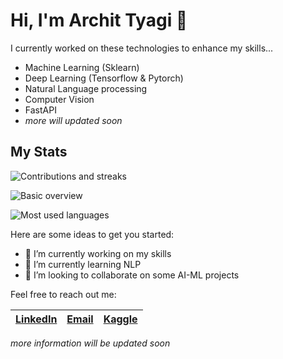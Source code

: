 # Hi, I'm Archit Tyagi 👋

I currently worked on these technologies to enhance my skills...
- Machine Learning (Sklearn)
- Deep Learning (Tensorflow & Pytorch)
- Natural Language processing
- Computer Vision
- FastAPI
- *more will updated soon*
  
<!-- ## [Portfolio](https://a4archit.github.io/portfolio) -->

## My Stats

![Contributions and streaks](https://github-readme-streak-stats.herokuapp.com/?user=a4archit)

![Basic overview](https://github-readme-stats.vercel.app/api?username=a4archit)

![Most used languages](https://github-readme-stats.vercel.app/api/top-langs/?username=a4archit&layout=donut-vertical)




Here are some ideas to get you started:

- 🔭 I’m currently working on my skills
- 🌱 I’m currently learning NLP
- 👯 I’m looking to collaborate on some AI-ML projects



  
Feel free to reach out me:

| **[LinkedIn](https://www.linkedin.com/in/a4archit)** | **[Email](mailto:help.atd@gmail.com)** | **[Kaggle](https://kaggle.com/architty108)** |
|--------------|----------------|-----------------|

*more information will be updated soon* 



<!--
**a4archit/a4archit** is a ✨ _special_ ✨ repository because its `README.md` (this file) appears on your GitHub profile.
-->
